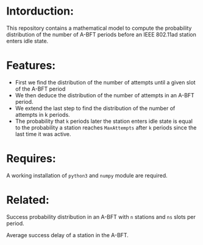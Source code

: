 # Intorduction:

This repository contains a mathematical model to compute the probability distribution of the number of A-BFT periods before
an IEEE 802.11ad station enters idle state.

# Features:

- First we find the distribution of the number of attempts until a given slot of the A-BFT period
- We then deduce the distribution of the number of attempts in an A-BFT period.
- We extend the last step to find the distribution of the number of attempts in k periods.
- The probability that `k` periods later the station enters idle state is equal to the probability a station reaches `MaxAttempts`
after `k` periods since the last time it was active.

# Requires:

A working installation of `python3` and `numpy` module are required.

# Related:

Success probability distribution in an A-BFT with `n` stations and `ns` slots per period.

Average success delay of a station in the A-BFT.
